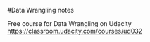 #Data Wrangling notes

Free course for Data Wrangling on Udacity https://classroom.udacity.com/courses/ud032
